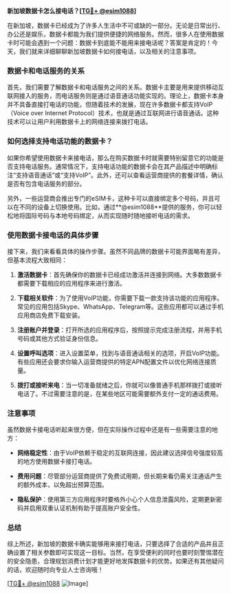**新加坡数据卡怎么接电话？[[TG💪+ @esim1088](https://t.me/s/esim1088)]**

在新加坡，数据卡已经成为了许多人生活中不可或缺的一部分。无论是日常出行、办公还是娱乐，数据卡都能为我们提供便捷的网络服务。然而，很多人在使用数据卡时可能会遇到一个问题：数据卡到底能不能用来接电话呢？答案是肯定的！今天，我们就来详细聊聊新加坡数据卡如何接电话，以及相关的注意事项。

### 数据卡和电话服务的关系

首先，我们需要了解数据卡和电话服务之间的关系。数据卡主要是用来提供移动互联网接入的服务，而电话服务则是通过语音通话功能实现的。理论上，数据卡本身并不具备直接打电话的功能，但随着技术的发展，现在许多数据卡都支持VoIP（Voice over Internet Protocol）技术，也就是通过互联网进行语音通话。这种技术可以让用户利用数据卡上的网络连接来拨打电话。

### 如何选择支持电话功能的数据卡？

如果你希望使用数据卡来接电话，那么在购买数据卡时就需要特别留意它的功能是否支持电话服务。通常情况下，支持电话功能的数据卡会在其产品描述中明确标注“支持语音通话”或“支持VoIP”。此外，还可以查看运营商提供的套餐详情，确认是否有包含电话服务的部分。

另外，一些运营商会推出专门的eSIM卡，这种卡可以直接绑定多个号码，并且可以在不同的设备上切换使用。比如，通过**@esim1088**提供的服务，你可以轻松地将国际号码与本地号码绑定，从而实现随时随地接听电话的需求。

### 使用数据卡接电话的具体步骤

接下来，我们来看看具体的操作步骤。虽然不同品牌的数据卡可能界面略有差异，但基本流程大致相同：

1. **激活数据卡**：首先确保你的数据卡已经成功激活并连接到网络。大多数数据卡都需要下载相应的应用程序来进行激活。

2. **下载相关软件**：为了使用VoIP功能，你需要下载一款支持该功能的应用程序。常见的应用包括Skype、WhatsApp、Telegram等。这些应用都可以通过手机应用商店免费下载安装。

3. **注册账户并登录**：打开所选的应用程序后，按照提示完成注册流程，并用手机号码或其他方式验证身份信息。

4. **设置呼叫选项**：进入设置菜单，找到与语音通话相关的选项，开启VoIP功能。有些应用还会要求你输入运营商提供的特定APN配置文件以优化网络连接质量。

5. **拨打或接听来电**：当一切准备就绪之后，你就可以像普通手机那样拨打或接听电话了。不过需要注意的是，在某些地区可能需要额外支付一定的通话费用。

### 注意事项

虽然数据卡接电话听起来很方便，但在实际操作过程中还是有一些需要注意的地方：

- **网络稳定性**：由于VoIP依赖于稳定的互联网连接，因此建议选择信号强度较高的地方使用数据卡接打电话。
  
- **费用问题**：尽管部分运营商提供了免费试用期，但长期来看仍需关注通话产生的额外成本，以免超出预算范围。

- **隐私保护**：使用第三方应用程序时要格外小心个人信息泄露风险，定期更新密码并启用双重认证机制有助于提高账户安全性。

### 总结

综上所述，新加坡的数据卡确实能够用来接打电话，只要选择了合适的产品并且正确设置了相关参数即可实现这一目标。当然，在享受便利的同时也要时刻警惕潜在的安全隐患，合理规划消费计划才能更好地发挥数据卡的优势。如果还有其他疑问的话，欢迎随时向专业人士咨询哦！

[[TG💪+ @esim1088](https://t.me/s/esim1088) ![Image](https://i.postimg.cc/4NQfJmqS/Snipaste-2025-05-13-00-14-12.png)]